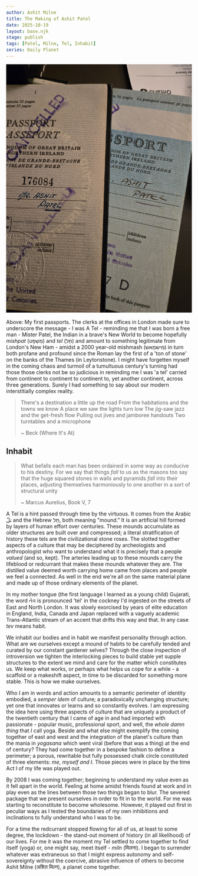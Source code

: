 ```yaml
---
author: Ashit Milne
title: The Making of Ashit Patel
date: 2025-10-19
layout: base.njk
stage: publish
tags: [Patel, Milne, Tel, Inhabit]
series: Daily Planet
---
```


![](./assets/tels.jpg)

Above: My first passports. The clerks at the offices in London made sure to underscore the message - I was A Tel - reminding me that I was born a free man - Mister Patel, the Indian in a brave's New World to become hopefully *mishpat* (מִשְׁפָּט) and *tel* (תֵּל) and amount to something legitimate from London's New Ham - amidst a 2000 year-old mishmash (מִישמַאש) in turn both profane and profound since the Roman lay the first of a 'ton of stone' on the banks of the Thames (in Leytonstone). I might have forgetten myself in the coming chaos and turmoil of a tumultuous century's turning had those those clerks not be so judicious in reminding me I was 'a tel' carried from continent to continent to continent to, yet another continent, across three generations. Surely I had something to say about our modern interstitially complex reality.



> There's a destination a little up the road
> From the habitations and the towns we know
> A place we saw the lights turn low
> The jig-saw jazz and the get-fresh flow
> Pulling out jives and jamboree handouts
> Two turntables and a microphone
>
> ~ Beck (Where It's At)



## Inhabit ##

>What befalls each man has been ordained in some way as conducive to his destiny. For we say that things *fall* to us as the masons too say that the huge squared stones in walls and pyramids *fall* into their places, adjusting themselves harmoniously to one another in a sort of structural unity
>
>~ Marcus Aurelius, Book V, 7

A Tel is a hint passed through time by the virtuous. It comes from the Arabic تلّ  and the Hebrew תֵּל, both meaning "mound." It is an artificial hill formed by layers of human effort over centuries. These mounds accumulate as older structures are built over and compressed; a literal stratification of history these tels are the civilizational stone roses. The slotted together aspects of a culture that may be deciphered by archeologists and anthropologist who want to understand what it is precisely that a people *valued* (and so, kept). The arteries leading up to these mounds carry the lifeblood or redcurrant that makes these mounds whatever they are. The distilled value deemed worth carrying home came from places and people we feel a connected. As  well in the end we're all on the same material plane and made up of those ordinary elements of the planet. 

In my mother tongue (the first language I learned as a young child) Gujarati, the word તેવ is pronounced 'tel' in the cockney I'd ingested on the streets of East and North London. It was slowly exorcised by years of elite education in England, India, Canada and Japan replaced with a vaguely academic Trans-Atlantic stream of an accent that drifts this way and that. In any case *tev* means habit.

We inhabit our bodies and in habit we manifest personality through action. What are we ourselves except a mound of habits to be carefully tended and curated by our constant gardener selves? Through the close inspection of introversion we tighten the interlocking pieces to build stable yet supple structures to the extent we mind and care for the matter which constitutes us. We keep what works, or perhaps what helps us cope for a while - a scaffold or a makeshift aspect, in time to be discarded for something more stable. This is how we make ourselves.

Who I am in words and action amounts to a semantic perimeter of identity embodied, a *semper idem* of culture; a paradoxically unchanging structure; yet one that innovates or learns and so constantly evolves. I am expressing the idea here using three aspects of culture that are uniquely a product of the twentieth century that I came of age in and had imported with passionate - popular music, professional sport, and well, the *whole damn thing* that *I* call yoga. Beside and what else might exemplify the coming together of east and west and the integration of the planet's culture than the mania in *yogasana* which went viral (before that was a thing) at the end of century? They had come together in a bespoke fashion to define a perimeter; a porous, rewritable but fully possessed chalk circle constituted of three elements: *me, myself and I*. Those pieces were in place by the time Act I of my life was played out.

By 2008 I was coming together; beginning to understand my value even as it fell apart in the world. Feeling at home amidst friends found at work and in play even as the lines between those two things began to blur. The severed package that we present ourselves in order to fit in to the world. For me was starting to reconstitute to become wholesome. However, it played out first in peculiar ways as I tested the boundaries of my own inhibitions and inclinations to fully understand who I was to be. 

For a time the redcurrant stopped flowing for all of us, at least to some degree,  the lockdown - the stand-out moment of history (in all likelihood) of our lives. For me it was the moment my Tel settled to come together to find itself (yoga) or, one might say, meet itself - *miln* (मिलना). I began to surrender whatever was extraneous so that I might express autonomy and self-sovereignty without the coercive, abrasive influence of others to become Ashit Milne (अशित मिल्न), a planet come together.
